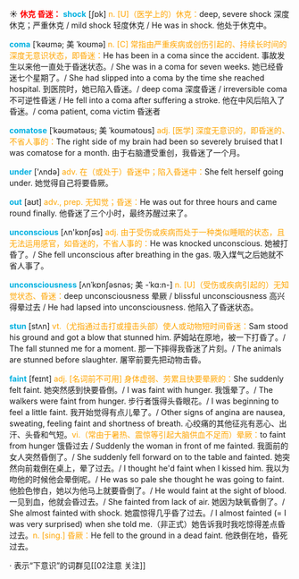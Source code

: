 ☀ <font color="red">**休克 昏迷：**</font>
<font color="sky blue">**shock**</font> [ʃɒk] 
<font color="orange">n. [U]（医学上的）休克：</font>deep, severe shock 深度休克；严重休克 / mild shock 轻度休克 / He was in shock. 他处于休克中。
                      
<font color="sky blue">**coma**</font> [ˈkəʊmə; 美 ˈkoʊmə]
<font color="orange">n. [C] 常指由严重疾病或创伤引起的、持续长时间的深度无意识状态，即昏迷：</font>He has been in a coma since the accident. 事故发生以来他一直处于昏迷状态。/ She was in a coma for seven weeks. 她已经昏迷七个星期了。/ She had slipped into a coma by the time she reached hospital. 到医院时，她已陷入昏迷。/ deep coma 深度昏迷 / irreversible coma 不可逆性昏迷 / He fell into a coma after suffering a stroke. 他在中风后陷入了昏迷。/ coma patient, coma victim 昏迷者

<font color="sky blue">**comatose**</font> [ˈkəʊmətəʊs; 美 ˈkoʊmətoʊs]
<font color="orange">adj. [医学] 深度无意识的，即昏迷的、不省人事的：</font>The right side of my brain had been so severely bruised that I was comatose for a month. 由于右脑遭受重创，我昏迷了一个月。

<font color="sky blue">**under**</font> ['ʌndə] 
<font color="orange">adv. 在（或处于）昏迷中；陷入昏迷中：</font>She felt herself going under. 她觉得自己将要昏厥。

<font color="sky blue">**out**</font> [aʊt] 
<font color="orange">adv., prep. 无知觉；昏迷：</font>He was out for three hours and came round finally. 他昏迷了三个小时，最终苏醒过来了。

<font color="sky blue">**unconscious**</font> [ʌn'kɒnʃəs] 
<font color="orange">adj. 由于受伤或疾病而处于一种类似睡眠的状态，且无法运用感官，如昏迷的，不省人事的：</font>He was knocked unconscious. 她被打昏了。/ She fell unconscious after breathing in the gas. 吸入煤气之后她就不省人事了。
                      
<font color="sky blue">**unconsciousness**</font> [ʌnˈkɒnʃəsnəs; 美 -ˈkɑ:n-]
<font color="orange">n. [U]（受伤或疾病引起的）无知觉状态、昏迷：</font>deep unconsciousness 晕厥 / blissful unconsciousness 高兴得晕过去 / He had lapsed into unconsciousness. 他陷入了昏迷状态。

<font color="sky blue">**stun**</font> [stʌn]
<font color="orange">vt.（尤指通过击打或撞击头部）使人或动物短时间昏迷：</font>Sam stood his ground and got a blow that stunned him. 萨姆站在原地，被一下打昏了。/ The fall stunned me for a moment. 那一下摔得我昏迷了片刻。/ The animals are stunned before slaughter. 屠宰前要先把动物击昏。
           
<font color="sky blue">**faint**</font> [feɪnt]
<font color="orange">adj. [名词前不可用] 身体虚弱、劳累且快要晕厥的：</font>She suddenly felt faint. 她突然感到快要昏倒。/ I was faint with hunger. 我饿晕了。/ The walkers were faint from hunger. 步行者饿得头昏眼花。/ I was beginning to feel a little faint. 我开始觉得有点儿晕了。/ Other signs of angina are nausea, sweating, feeling faint and shortness of breath. 心绞痛的其他征兆有恶心、出汗、头昏和气短。<font color="orange">vi.（常由于暑热、震惊等引起大脑供血不足而）晕厥：</font>to faint from hunger 饿昏过去 / Suddenly the woman in front of me fainted. 我面前的女人突然昏倒了。/ She suddenly fell forward on to the table and fainted. 她突然向前栽倒在桌上，晕了过去。/ I thought he'd faint when I kissed him. 我以为吻他的时候他会晕倒呢。/ He was so pale she thought he was going to faint. 他脸色惨白，她以为他马上就要昏倒了。/ He would faint at the sight of blood. 一见到血，他就会昏过去。/ She fainted from lack of air. 她因为缺氧昏倒了。/ She almost fainted with shock. 她震惊得几乎昏了过去。/ I almost fainted (= I was very surprised) when she told me.（非正式）她告诉我时我吃惊得差点昏过去。<font color="orange">n. [sing.] 昏厥：</font>He fell to the ground in a dead faint. 他跌倒在地，昏死过去。

· 表示“下意识”的词群见[[02注意 关注]]
